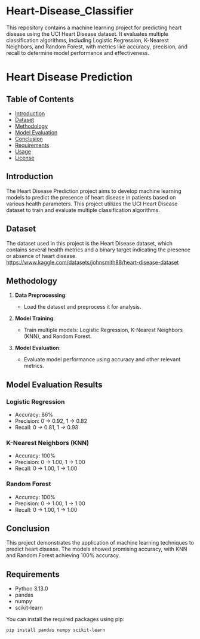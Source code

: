# Heart-Disease_Classifier
This repository contains a machine learning project for predicting heart disease using the UCI Heart Disease dataset. It evaluates multiple classification algorithms, including Logistic Regression, K-Nearest Neighbors, and Random Forest, with metrics like accuracy, precision, and recall to determine model performance and effectiveness.


# Heart Disease Prediction

## Table of Contents
- [Introduction](#introduction)
- [Dataset](#dataset)
- [Methodology](#methodology)
- [Model Evaluation](#model-evaluation)
- [Conclusion](#conclusion)
- [Requirements](#requirements)
- [Usage](#usage)
- [License](#license)

## Introduction
The Heart Disease Prediction project aims to develop machine learning models to predict the presence of heart disease in patients based on various health parameters. This project utilizes the UCI Heart Disease dataset to train and evaluate multiple classification algorithms.

## Dataset
The dataset used in this project is the Heart Disease dataset, which contains several health metrics and a binary target indicating the presence or absence of heart disease.
https://www.kaggle.com/datasets/johnsmith88/heart-disease-dataset

## Methodology
1. **Data Preprocessing**:
   - Load the dataset and preprocess it for analysis.

2. **Model Training**:
   - Train multiple models: Logistic Regression, K-Nearest Neighbors (KNN), and Random Forest.

3. **Model Evaluation**:
   - Evaluate model performance using accuracy and other relevant metrics.

## Model Evaluation Results
### Logistic Regression
- Accuracy: 86%
- Precision: 0 -> 0.92, 1 -> 0.82
- Recall: 0 -> 0.81, 1 -> 0.93

### K-Nearest Neighbors (KNN)
- Accuracy: 100%
- Precision: 0 -> 1.00, 1 -> 1.00
- Recall: 0 -> 1.00, 1 -> 1.00

### Random Forest
- Accuracy: 100%
- Precision: 0 -> 1.00, 1 -> 1.00
- Recall: 0 -> 1.00, 1 -> 1.00

## Conclusion
This project demonstrates the application of machine learning techniques to predict heart disease. The models showed promising accuracy, with KNN and Random Forest achieving 100% accuracy.

## Requirements
- Python 3.13.0
- pandas
- numpy
- scikit-learn

You can install the required packages using pip:
```bash
pip install pandas numpy scikit-learn
